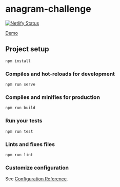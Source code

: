 # anagram-challenge

[![Netlify Status](https://api.netlify.com/api/v1/badges/9c273f44-4472-4d99-8ce2-18f0f7d27b28/deploy-status)](https://app.netlify.com/sites/silly-mahavira-3da122/deploys)

[Demo](anagrammatist.netlify.com)


## Project setup
```
npm install
```

### Compiles and hot-reloads for development
```
npm run serve
```

### Compiles and minifies for production
```
npm run build
```

### Run your tests
```
npm run test
```

### Lints and fixes files
```
npm run lint
```

### Customize configuration
See [Configuration Reference](https://cli.vuejs.org/config/).
